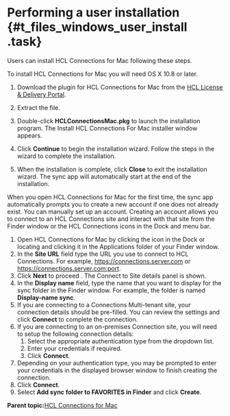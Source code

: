 # Performing a user installation {#t_files_windows_user_install .task}

Users can install HCL Connections for Mac following these steps.

To install HCL Connections for Mac you will need OS X 10.8 or later.

1.  Download the plugin for HCL Connections for Mac from the [HCL License & Delivery Portal](https://hclsoftware.flexnetoperations.com/flexnet/operations/).

2.  Extract the file.

3.  Double-click **HCLConnectionsMac.pkg** to launch the installation program. The Install HCL Connections For Mac installer window appears.

4.  Click **Continue** to begin the installation wizard. Follow the steps in the wizard to complete the installation.

5.  When the installation is complete, click **Close** to exit the installation wizard. The sync app will automatically start at the end of the installation.


When you open HCL Connections for Mac for the first time, the sync app automatically prompts you to create a new account if one does not already exist. You can manually set up an account. Creating an account allows you to connect to an HCL Connections site and interact with that site from the Finder window or the HCL Connections icons in the Dock and menu bar.

1.  Open HCL Connections for Mac by clicking the icon in the Dock or locating and clicking it in the Applications folder of your Finder window.
2.  In the **Site URL** field type the URL you use to connect to HCL Connections. For example, https://connections.server.com or https://connections.server.com:port.
3.  Click **Next** to proceed . The Connect to Site details panel is shown.
4.  In the **Display name** field, type the name that you want to display for the sync folder in the Finder window. For example, the folder is named **Display-name sync**.
5.  If you are connecting to a Connections Multi-tenant site, your connection details should be pre-filled. You can review the settings and click **Connect** to complete the connection.
6.  If you are connecting to an on-premises Connection site, you will need to setup the following connection details:
    1.  Select the appropriate authentication type from the dropdown list.
    2.  Enter your credentials if required.
    3.  Click **Connect**.
7.  Depending on your authentication type, you may be prompted to enter your credentials in the displayed browser window to finish creating the connection.
8.  Click **Connect**.
9.  Select **Add sync folder to FAVORITES in Finder** and click **Create**.

**Parent topic:**[HCL Connections for Mac](../../connectors/enduser/msdesktop_mac_over.md)

